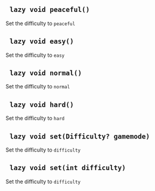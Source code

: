 ## ` lazy void peaceful()`
Set the difficulty to `peaceful`

## ` lazy void easy()`
Set the difficulty to `easy`

## ` lazy void normal()`
Set the difficulty to `normal`

## ` lazy void hard()`
Set the difficulty to `hard`

## ` lazy void set(Difficulty? gamemode)`
Set the difficulty to `difficulty`

## ` lazy void set(int difficulty)`
Set the difficulty to `difficulty`


